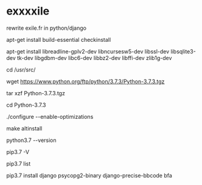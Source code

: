 # exxxxile
rewrite exile.fr in python/django

apt-get install build-essential checkinstall

apt-get install libreadline-gplv2-dev libncursesw5-dev libssl-dev libsqlite3-dev tk-dev libgdbm-dev libc6-dev libbz2-dev libffi-dev zlib1g-dev

cd /usr/src/

wget https://www.python.org/ftp/python/3.7.3/Python-3.7.3.tgz

tar xzf Python-3.7.3.tgz

cd Python-3.7.3

./configure --enable-optimizations

make altinstall

python3.7 --version

pip3.7 -V

pip3.7 list

pip3.7 install django psycopg2-binary django-precise-bbcode bfa
